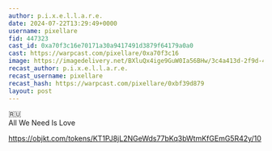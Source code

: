 ```yaml
---
author: p.i.x.e.l.l.a.r.e.
date: 2024-07-22T13:29:49+0000
username: pixellare
fid: 447323
cast_id: 0xa70f3c16e70171a30a9417491d3879f64179a0a0
cast: https://warpcast.com/pixellare/0xa70f3c16
image: https://imagedelivery.net/BXluQx4ige9GuW0Ia56BHw/3c4a413d-2f9d-4eee-d344-44e4c949f900/original
recast_author: p.i.x.e.l.l.a.r.e.
recast_username: pixellare
recast_hash: https://warpcast.com/pixellare/0xbf39d879
layout: post
---
```

🇷🇺  
All We Need Is Love  
  
https://objkt.com/tokens/KT1PJ8jL2NGeWds77bKq3bWtmKfGEmG5R42y/10  

<img src='https://imagedelivery.net/BXluQx4ige9GuW0Ia56BHw/3c4a413d-2f9d-4eee-d344-44e4c949f900/original' alt='' referrerpolicy='no-referrer'/>
